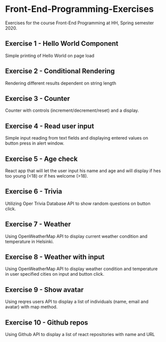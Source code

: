 # Front-End-Programming-Exercises
Exercises for the course Front-End Programming at HH, Spring semester 2020.

## Exercise 1 - Hello World Component
Simple printing of Hello World on page load

## Exercise 2 - Conditional Rendering
Rendering different results dependent on string length

## Exercise 3 - Counter
Counter with controls (increment/decrement/reset) and a display.
	
## Exercise 4 - Read user input
Simple input reading from text fields and displaying entered values on button press in alert window.
	
## Exercise 5 - Age check
React app that will let the user input his name and age and will display if hes too young (<18) or if hes welcome (>18).
	
## Exercise 6 - Trivia
Utilizing Oper Trivia Database API to show random questions on button click.
	
## Exercise 7 - Weather
Using OpenWeatherMap API to display current weather condition and temperature in Helsinki.

## Exercise 8 - Weather with input
Using OpenWeatherMap API to display weather condition and temperature in user specified cities on input and button click.
	
## Exercise 9 - Show avatar
Using reqres users API to display a list of individuals (name, email and avatar) with map method.

## Exercise 10 - Github repos
Using Github API to display a list of react repositories with name and URL